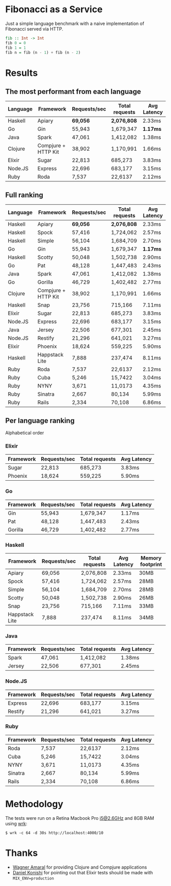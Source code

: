 # Fibonacci as a Service

Just a simple language benchmark with a naive implementation of Fibonacci served via HTTP.

```haskell
fib :: Int -> Int
fib 0 = 0
fib 1 = 1
fib n = fib (n - 1) + fib (n - 2)
```

# Results

## The most performant from each language

| Language | Framework           | Requests/sec  | Total requests | Avg Latency |
| -------- |---------------------|---------------|----------------|-------------|
| Haskell  | Apiary              | **69,056**    | **2,076,808**  | 2.33ms      |
| Go       | Gin                 | 55,943        | 1,679,347      | **1.17ms**  |
| Java     | Spark               | 47,061        | 1,412,082      | 1.38ms      |
| Clojure  | Compjure + HTTP Kit | 38,902        | 1,170,991      | 1.66ms      |
| Elixir   | Sugar               | 22,813        | 685,273        | 3.83ms      |
| Node.JS  | Express             | 22,696        | 683,177        | 3.15ms      |
| Ruby     | Roda                | 7,537         | 22,6137        | 2.12ms      |

## Full ranking

| Language | Framework           | Requests/sec  | Total requests | Avg Latency |
| -------- |---------------------|---------------|----------------|-------------|
| Haskell  | Apiary              | **69,056**    | **2,076,808**  | 2.33ms      |
| Haskell  | Spock               | 57,416        | 1,724,062      | 2.57ms      |
| Haskell  | Simple              | 56,104        | 1,684,709      | 2.70ms      |
| Go       | Gin                 | 55,943        | 1,679,347      | **1.17ms**  |
| Haskell  | Scotty              | 50,048        | 1,502,738      | 2.90ms      |
| Go       | Pat                 | 48,128        | 1,447,483      | 2.43ms      |
| Java     | Spark               | 47,061        | 1,412,082      | 1.38ms      |
| Go       | Gorilla             | 46,729        | 1,402,482      | 2.77ms      |
| Clojure  | Compjure + HTTP Kit | 38,902        | 1,170,991      | 1.66ms      |
| Haskell  | Snap                | 23,756        | 715,166        | 7.11ms      |
| Elixir   | Sugar               | 22,813        | 685,273        | 3.83ms      |
| Node.JS  | Express             | 22,696        | 683,177        | 3.15ms      |
| Java     | Jersey              | 22,506        | 677,301        | 2.45ms      |
| Node.JS  | Restify             | 21,296        | 641,021        | 3.27ms      |
| Elixir   | Phoenix             | 18,624        | 559,225        | 5.90ms      |
| Haskell  | Happstack Lite      | 7,888         | 237,474        | 8.11ms      |
| Ruby     | Roda                | 7,537         | 22,6137        | 2.12ms      |
| Ruby     | Cuba                | 5,246         | 15,7422        | 3.04ms      |
| Ruby     | NYNY                | 3,671         | 11,0173        | 4.35ms      |
| Ruby     | Sinatra             | 2,667         | 80,134         | 5.99ms      |
| Ruby     | Rails               | 2,334         | 70,108         | 6.86ms      |

## Per language ranking

Alphabetical order

### Elixir

| Framework      | Requests/sec  | Total requests | Avg Latency |
|----------------|---------------|----------------|-------------|
| Sugar          | 22,813        | 685,273        | 3.83ms      |
| Phoenix        | 18,624        | 559,225        | 5.90ms      |

### Go

| Framework      | Requests/sec  | Total requests | Avg Latency |
|----------------|---------------|----------------|-------------|
| Gin            | 55,943        | 1,679,347      | 1.17ms      |
| Pat            | 48,128        | 1,447,483      | 2.43ms      |
| Gorilla        | 46,729        | 1,402,482      | 2.77ms      |

### Haskell

| Framework      | Requests/sec  | Total requests | Avg Latency | Memory footprint |
|----------------|---------------|----------------|-------------|------------------|
| Apiary         | 69,056        | 2,076,808      | 2.33ms      | 30MB             |
| Spock          | 57,416        | 1,724,062      | 2.57ms      | 28MB             |
| Simple         | 56,104        | 1,684,709      | 2.70ms      | 28MB             |
| Scotty         | 50,048        | 1,502,738      | 2.90ms      | 26MB             |
| Snap           | 23,756        | 715,166        | 7.11ms      | 33MB             |
| Happstack Lite | 7,888         | 237,474        | 8.11ms      | 34MB             |

### Java

| Framework      | Requests/sec  | Total requests | Avg Latency |
|----------------|---------------|----------------|-------------|
| Spark          | 47,061        | 1,412,082      | 1.38ms      |
| Jersey         | 22,506        | 677,301        | 2.45ms      |

### Node.JS

| Framework      | Requests/sec  | Total requests | Avg Latency |
|----------------|---------------|----------------|-------------|
| Express        | 22,696        | 683,177        | 3.15ms      |
| Restify        | 21,296        | 641,021        | 3.27ms      |

### Ruby

| Framework      | Requests/sec  | Total requests | Avg Latency |
|----------------|---------------|----------------|-------------|
| Roda           | 7,537         | 22,6137        | 2.12ms      |
| Cuba           | 5,246         | 15,7422        | 3.04ms      |
| NYNY           | 3,671         | 11,0173        | 4.35ms      |
| Sinatra        | 2,667         | 80,134         | 5.99ms      |
| Rails          | 2,334         | 70,108         | 6.86ms      |

# Methodology

The tests were run on a Retina Macbook Pro i5@2.6GHz and 8GB RAM using [wrk](https://github.com/wg/wrk):

    $ wrk -c 64 -d 30s http://localhost:4000/10

# Thanks

- [Wagner Amaral](https://github.com/wamaral) for providing Clojure and Compjure applications
- [Daniel Konishi](https://github.com/dkonishi) for pointing out that Elixir tests should be made with `MIX_ENV=production`
